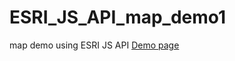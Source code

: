 # ESRI_JS_API_map_demo1
map demo using ESRI JS API
[Demo page](https://samdotson1992.github.io/ESRI_JS_API_map_demo1/)
